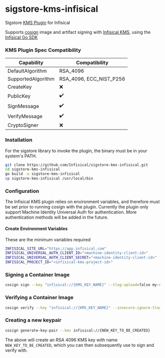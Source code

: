 # sigstore-kms-infisical
Sigstore [KMS Plugin](https://github.com/sigstore/sigstore/tree/main/pkg/signature/kms/cliplugin) for Infisical

Supports [cosign](https://github.com/sigstore/cosign) image and artifact signing with [Infisical KMS](https://infisical.com/docs/documentation/platform/kms/overview), using the [Infisical Go SDK](https://github.com/infisical/go-sdk)

### KMS Plugin Spec Compatibility
| Capability | Compatibility |
| ---------- | ------------- |
| DefaultAlgorithm | RSA_4096 |
| SupportedAlgorithm | RSA_4096, ECC_NIST_P256 |
| CreateKey | :x: |
| PublicKey | :heavy_check_mark: |
| SignMessage | :heavy_check_mark: |
| VerifyMessage | :heavy_check_mark: |
| CryptoSigner | :x: |

### Installation

For the sigstore library to invoke the plugin, the binary must be in your system's PATH.

```sh
git clone https://github.com/Infisical/sigstore-kms-infisical.git
cd sigstore-kms-infisical
go build -o sigstore-kms-infisical
cp sigstore-kms-infisical /usr/local/bin
```

### Configuration

The Infisical KMS plugin relies on environment variables, and therefore must be set prior to running cosign with the plugin. Currently the plugin only support Machine Identity Universal Auth for authentication. More authentication methods will be added in the future.

#### Create Environment Variables

These are the minimum variables required

```bash
INFISICAL_SITE_URL="https://app.infisical.com"
INFISICAL_UNIVERSAL_AUTH_CLIENT_ID="<machine-identity-client-id>"
INFISICAL_UNIVERSAL_AUTH_CLIENT_SECRET="<machine-identity-client-id>"
INFISICAL_PROJECT_ID="<infisical-kms-project-id>"
```

### Signing a Container Image

```sh
cosign sign --key "infisical://{KMS_KEY_NAME}" --tlog-upload=false my-repo/image:v1
```

### Verifying a Container Image

```sh
cosign verify --key "infisical://{KMS_KEY_NAME}" --insecure-ignore-tlog=true my-repo/image:v1
```

### Creating a new keypair

```sh
cosign generate-key-pair --kms infisical://{NEW_KEY_TO_BE_CREATED}
```

The above will create an RSA 4096 KMS key with name `NEW_KEY_TO_BE_CREATED`, which you can then subsequently use to sign and verify with.